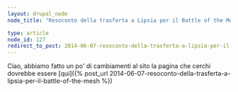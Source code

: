 ```yaml
---
layout: drupal_node
node_title: "Resoconto della trasferta a Lipsia per il Battle of the Mesh"

type: article
node_id: 127
redirect_to_post: 2014-06-07-resoconto-della-trasferta-a-lipsia-per-il-battle-of-the-mesh
---
```


Ciao, abbiamo fatto un po' di cambiamenti al sito
la pagina che cerchi dovrebbe essere [qui]({% post_url 2014-06-07-resoconto-della-trasferta-a-lipsia-per-il-battle-of-the-mesh %})